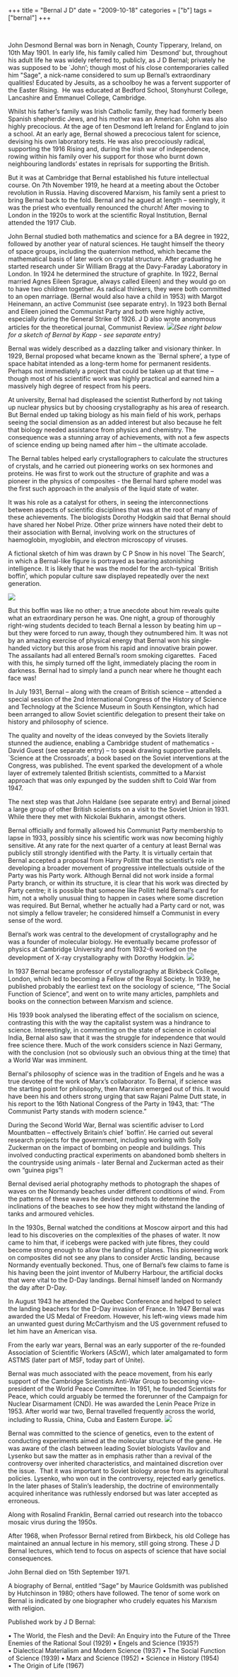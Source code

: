 +++
title = "Bernal J D"
date = "2009-10-18"
categories = ["b"]
tags = ["bernal"]
+++

 

John Desmond Bernal was born in Nenagh, County Tipperary, Ireland, on 10th May 1901. In early life, his family called him \`Desmond’ but, throughout his adult life he was widely referred to, publicly, as J D Bernal; privately he was supposed to be \`John’; though most of his close contemporaries called him "Sage", a nick-name considered to sum up Bernal’s extraordinary qualities! Educated by Jesuits, as a schoolboy he was a fervent supporter of the Easter Rising.  He was educated at Bedford School, Stonyhurst College, Lancashire and Emmanuel College, Cambridge.

Whilst his father’s family was Irish Catholic family, they had formerly been Spanish shepherdic Jews, and his mother was an American. John was also highly precocious. At the age of ten Desmond left Ireland for England to join a school. At an early age, Bernal showed a precocious talent for science, devising his own laboratory tests. He was also precociously radical, supporting the 1916 Rising and, during the Irish war of independence, rowing within his family over his support for those who burnt down neighbouring landlords’ estates in reprisals for supporting the British.

But it was at Cambridge that Bernal established his future intellectual course. On 7th November 1919, he heard at a meeting about the October revolution in Russia. Having discovered Marxism, his family sent a priest to bring Bernal back to the fold. Bernal and he agued at length – seemingly, it was the priest who eventually renounced the church! After moving to London in the 1920s to work at the scientific Royal Institution, Bernal attended the 1917 Club.

John Bernal studied both mathematics and science for a BA degree in 1922, followed by another year of natural sciences. He taught himself the theory of space groups, including the quaternion method, which became the mathematical basis of later work on crystal structure. After graduating he started research under Sir William Bragg at the Davy-Faraday Laboratory in London. In 1924 he determined the structure of graphite. In 1922, Bernal married Agnes Eileen Sprague, always called Eileen) and they would go on to have two children together. As radical thinkers, they were both committed to an open marriage. (Bernal would also have a child in 1953) with Margot Heinemann, an active Communist (see separate entry). In 1923 both Bernal and Eileen joined the Communist Party and both were highly active, especially during the General Strike of 1926. J D also wrote anonymous articles for the theoretical journal, Communist Review. ![](http://79.170.40.183/grahamstevenson.me.uk/images/stories/bernal1%20by%20kapp.jpg)_(See right below for a sketch of Bernal by Kapp - see separate entry)_

Bernal was widely described as a dazzling talker and visionary thinker. In 1929, Bernal proposed what became known as the \`Bernal sphere’, a type of space habitat intended as a long-term home for permanent residents. Perhaps not immediately a project that could be taken up at that time – though most of his scientific work was highly practical and earned him a massively high degree of respect from his peers.

At university, Bernal had displeased the scientist Rutherford by not taking up nuclear physics but by choosing crystallography as his area of research. But Bernal ended up taking biology as his main field of his work, perhaps seeing the social dimension as an added interest but also because he felt that biology needed assistance from physics and chemistry. The consequence was a stunning array of achievements, with not a few aspects of science ending up being named after him – the ultimate accolade.

The Bernal tables helped early crystallographers to calculate the structures of crystals, and he carried out pioneering works on sex hormones and proteins. He was first to work out the structure of graphite and was a pioneer in the physics of composites - the Bernal hard sphere model was the first such approach in the analysis of the liquid state of water.

It was his role as a catalyst for others, in seeing the interconnections between aspects of scientific disciplines that was at the root of many of these achievements. The biologists Dorothy Hodgkin said that Bernal should have shared her Nobel Prize. Other prize winners have noted their debt to their association with Bernal, involving work on the structures of haemoglobin, myoglobin, and electron microscopy of viruses.

A fictional sketch of him was drawn by C P Snow in his novel \`The Search’, in which a Bernal-like figure is portrayed as bearing astonishing intelligence. It is likely that he was the model for the arch-typical \`British boffin’, which popular culture saw displayed repeatedly over the next generation.

![](http://79.170.40.183/grahamstevenson.me.uk/images/stories/bernaljd.jpg)

But this boffin was like no other; a true anecdote about him reveals quite what an extraordinary person he was. One night, a group of thoroughly right-wing students decided to teach Bernal a lesson by beating him up – but they were forced to run away, though they outnumbered him. It was not by an amazing exercise of physical energy that Bernal won his single-handed victory but this arose from his rapid and innovative brain power.  The assailants had all entered Bernal’s room smoking cigarettes.  Faced with this, he simply turned off the light, immediately placing the room in darkness. Bernal had to simply land a punch near where he thought each face was!

In July 1931, Bernal – along with the cream of British science – attended a special session of the 2nd International Congress of the History of Science and Technology at the Science Museum in South Kensington, which had been arranged to allow Soviet scientific delegation to present their take on history and philosophy of science.

The quality and novelty of the ideas conveyed by the Soviets literally stunned the audience, enabling a Cambridge student of mathematics - David Guest (see separate entry) – to speak drawing supportive parallels. \`Science at the Crossroads’, a book based on the Soviet interventions at the Congress, was published. The event sparked the development of a whole layer of extremely talented British scientists, committed to a Marxist approach that was only expunged by the sudden shift to Cold War from 1947.

The next step was that John Haldane (see separate entry) and Bernal joined a large group of other British scientists on a visit to the Soviet Union in 1931. While there they met with Nickolai Bukharin, amongst others.

Bernal officially and formally allowed his Communist Party membership to lapse in 1933, possibly since his scientific work was now becoming highly sensitive. At any rate for the next quarter of a century at least Bernal was publicly still strongly identified with the Party. It is virtually certain that Bernal accepted a proposal from Harry Pollitt that the scientist’s role in developing a broader movement of progressive intellectuals outside of the Party was his Party work. Although Bernal did not work inside a formal Party branch, or within its structure, it is clear that his work was directed by Party centre; it is possible that someone like Pollitt held Bernal’s card for him, not a wholly unusual thing to happen in cases where some discretion was required. But Bernal, whether he actually had a Party card or not, was not simply a fellow traveler; he considered himself a Communist in every sense of the word.

Bernal’s work was central to the development of crystallography and he was a founder of molecular biology. He eventually became professor of physics at Cambridge University and from 1932-6 worked on the development of X-ray crystallography with Dorothy Hodgkin. ![](http://79.170.40.183/grahamstevenson.me.uk/images/stories/bernal.jpg) 

In 1937 Bernal became professor of crystallography at Birkbeck College, London, which led to becoming a Fellow of the Royal Society. In 1939, he published probably the earliest text on the sociology of science, “The Social Function of Science”, and went on to write many articles, pamphlets and books on the connection between Marxism and science.

His 1939 book analysed the liberating effect of the socialism on science, contrasting this with the way the capitalist system was a hindrance to science. Interestingly, in commenting on the state of science in colonial India, Bernal also saw that it was the struggle for independence that would free science there. Much of the work considers science in Nazi Germany, with the conclusion (not so obviously such an obvious thing at the time) that a World War was imminent. 

Bernal's philosophy of science was in the tradition of Engels and he was a true devotee of the work of Marx’s collaborator. To Bernal, if science was the starting point for philosophy, then Marxism emerged out of this. It would have been his and others strong urging that saw Rajani Palme Dutt state, in his report to the 16th National Congress of the Party in 1943, that: “The Communist Party stands with modern science.”

During the Second World War, Bernal was scientific adviser to Lord Mountbatten – effectively Britain’s chief \`boffin’. He carried out several research projects for the government, including working with Solly Zuckerman on the impact of bombing on people and buildings. This involved conducting practical experiments on abandoned bomb shelters in the countryside using animals - later Bernal and Zuckerman acted as their own “guinea pigs”!

Bernal devised aerial photography methods to photograph the shapes of waves on the Normandy beaches under different conditions of wind. From the patterns of these waves he devised methods to determine the inclinations of the beaches to see how they might withstand the landing of tanks and armoured vehicles.

In the 1930s, Bernal watched the conditions at Moscow airport and this had lead to his discoveries on the complexities of the phases of water. It now came to him that, if icebergs were packed with jute fibres, they could become strong enough to allow the landing of planes. This pioneering work on composites did not see any plans to consider Arctic landing, because Normandy eventually beckoned. Thus, one of Bernal’s few claims to fame is his having been the joint inventor of Mulberry Harbour, the artificial docks that were vital to the D-Day landings. Bernal himself landed on Normandy the day after D-Day.

In August 1943 he attended the Quebec Conference and helped to select the landing beachers for the D-Day invasion of France. In 1947 Bernal was awarded the US Medal of Freedom. However, his left-wing views made him an unwanted guest during McCarthyism and the US government refused to let him have an American visa.

From the early war years, Bernal was an early supporter of the re-founded Association of Scientific Workers (AScW), which later amalgamated to form ASTMS (later part of MSF, today part of Unite).

Bernal was much associated with the peace movement, from his early support of the Cambridge Scientists Anti-War Group to becoming vice-president of the World Peace Committee. In 1951, he founded Scientists for Peace, which could arguably be termed the forerunner of the Campaign for Nuclear Disarmament (CND). He was awarded the Lenin Peace Prize in 1953. After world war two, Bernal travelled frequently across the world, including to Russia, China, Cuba and Eastern Europe. ![](http://79.170.40.183/grahamstevenson.me.uk/images/stories/bernal%20j%20d.jpg) 

Bernal was committed to the science of genetics, even to the extent of conducting experiments aimed at the molecular structure of the gene. He was aware of the clash between leading Soviet biologists Vavilov and Lysenko but saw the matter as in emphasis rather than a revival of the controversy over inherited characteristics, and maintained discretion over the issue.  That it was important to Soviet biology arose from its agricultural policies. Lysenko, who won out in the controversy, rejected early genetics. In the later phases of Stalin’s leadership, the doctrine of environmentally acquired inheritance was ruthlessly endorsed but was later accepted as erroneous.

Along with Rosalind Franklin, Bernal carried out research into the tobacco mosaic virus during the 1950s.

After 1968, when Professor Bernal retired from Birkbeck, his old College has maintained an annual lecture in his memory, still going strong. These J D Bernal lectures, which tend to focus on aspects of science that have social consequences.

John Bernal died on 15th September 1971.

A biography of Bernal, entitled “Sage” by Maurice Goldsmith was published by Hutchinson in 1980; others have followed. The tenor of some work on Bernal is indicated by one biographer who crudely equates his Marxism with religion.

Published work by J D Bernal:

• The World, the Flesh and the Devil: An Enquiry into the Future of the Three Enemies of the Rational Soul (1929) • Engels and Science (1935?) • Dialectical Materialism and Modern Science (1937) • The Social Function of Science (1939) • Marx and Science (1952) • Science in History (1954) • The Origin of Life (1967)
